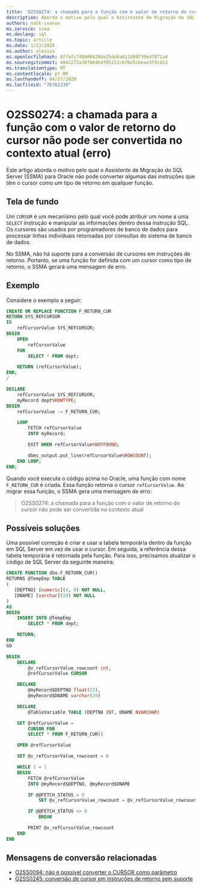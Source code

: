 ```yaml
---
title: 'O2SS0274: a chamada para a função com o valor de retorno do cursor não pode ser convertida no contexto atual (erro)'
description: Aborda o motivo pelo qual o Assistente de Migração do SQL Server (SSMA) para Oracle não pode converter algumas das instruções que têm o cursor como um tipo de retorno em qualquer função.
authors: nahk-ivanov
ms.service: ssma
ms.devlang: sql
ms.topic: article
ms.date: 1/22/2020
ms.author: alexiva
ms.openlocfilehash: 8ffafc740b00426de25de6a411d89730ed7871a4
ms.sourcegitcommit: e042272a38fb646df05152c676e5cbeae3f9cd13
ms.translationtype: MT
ms.contentlocale: pt-BR
ms.lasthandoff: 04/27/2020
ms.locfileid: "76762330"
---
```

# <a name="o2ss0274-call-to-function-with-cursor-return-value-cannot-be-converted-in-current-context-error"></a>O2SS0274: a chamada para a função com o valor de retorno do cursor não pode ser convertida no contexto atual (erro)

Este artigo aborda o motivo pelo qual o Assistente de Migração do SQL Server (SSMA) para Oracle não pode converter algumas das instruções que têm o cursor como um tipo de retorno em qualquer função.

## <a name="background"></a>Tela de fundo

Um `CURSOR` é um mecanismo pelo qual você pode atribuir um nome a uma `SELECT` instrução e manipular as informações dentro dessa instrução SQL. Os cursores são usados por programadores de banco de dados para processar linhas individuais retornadas por consultas do sistema de banco de dados.

No SSMA, não há suporte para a conversão de cursores em instruções de retorno. Portanto, se uma função for definida com um cursor como tipo de retorno, o SSMA gerará uma mensagem de erro.

## <a name="example"></a>Exemplo

Considere o exemplo a seguir:

```sql
CREATE OR REPLACE FUNCTION F_RETURN_CUR
RETURN SYS_REFCURSOR
IS
    refCursorValue SYS_REFCURSOR;
BEGIN
    OPEN
        refCursorValue
    FOR
        SELECT * FROM dept;

    RETURN (refCursorValue);
END;
/

DECLARE
    refCursorValue SYS_REFCURSOR;
    myRecord dept%ROWTYPE;
BEGIN
    refCursorValue := F_RETURN_CUR;

    LOOP
        FETCH refCursorValue
        INTO myRecord;

        EXIT WHEN refCursorValue%NOTFOUND;

        dbms_output.put_line(refCursorValue%ROWCOUNT);
    END LOOP;
END;
```

Quando você executa o código acima no Oracle, uma função com nome `F_RETURN_CUR` é criada. Essa função retorna o cursor `refCursorValue`. Ao migrar essa função, o SSMA gera uma mensagem de erro:

> O2SS0274: a chamada para a função com o valor de retorno do cursor não pode ser convertida no contexto atual

## <a name="possible-remedies"></a>Possíveis soluções

Uma possível correção é criar e usar a tabela temporária dentro da função em SQL Server em vez de usar o cursor. Em seguida, a referência dessa tabela temporária é retornada pela função. Para isso, precisamos atualizar o código de SQL Server da seguinte maneira:

```sql
CREATE FUNCTION dbo.F_RETURN_CUR()
RETURNS @TempEmp TABLE
(
   [DEPTNO] [numeric](4, 0) NOT NULL,
   [DNAME] [varchar](10) NOT NULL
)
AS
BEGIN
    INSERT INTO @TempEmp
        SELECT * FROM dept;

    RETURN;
END
GO

BEGIN
    DECLARE
        @v_refCursorValue_rowcount int,
        @refCursorValue CURSOR

    DECLARE
        @myRecord$DEPTNO float(53),
        @myRecord$DNAME varchar(20)

    DECLARE
        @TableVariable TABLE (DEPTNO INT, DNAME NVARCHAR)

    SET @refCursorValue =
        CURSOR FOR
        SELECT * FROM F_RETURN_CUR()

    OPEN @refCursorValue

    SET @v_refCursorValue_rowcount = 0

    WHILE 1 = 1
    BEGIN
        FETCH @refCursorValue
        INTO @myRecord$DEPTNO, @myRecord$DNAME

        IF @@FETCH_STATUS = 0
            SET @v_refCursorValue_rowcount = @v_refCursorValue_rowcount + 1

        IF @@FETCH_STATUS <> 0
            BREAK

        PRINT @v_refCursorValue_rowcount
    END
END
```

## <a name="related-conversion-messages"></a>Mensagens de conversão relacionadas

* [O2SS0094: não é possível converter o CURSOR como parâmetro](o2ss0094.md)
* [O2SS0245: conversão de cursor em instruções de retorno sem suporte](o2ss0245.md)
